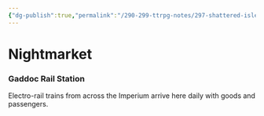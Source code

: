 ```yaml
---
{"dg-publish":true,"permalink":"/290-299-ttrpg-notes/297-shattered-isles/15-locations/kivan/nightmarket/"}
---
```



# Nightmarket

### Gaddoc Rail Station

Electro-rail trains from across the Imperium arrive here daily with goods and passengers.